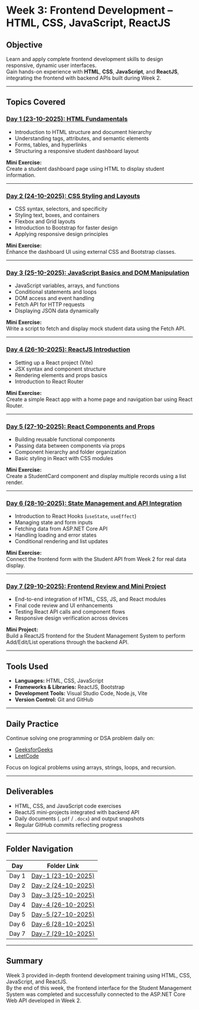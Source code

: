 # Week 3: Frontend Development – HTML, CSS, JavaScript, ReactJS

## Objective
Learn and apply complete frontend development skills to design responsive, dynamic user interfaces.  
Gain hands-on experience with **HTML**, **CSS**, **JavaScript**, and **ReactJS**, integrating the frontend with backend APIs built during Week 2.

---

## Topics Covered

### [Day 1 (23-10-2025): HTML Fundamentals](https://github.com/udayshetty770/UdayaKumarShetty_NET_Training-Data/tree/main/Week3_Frontend/Day-1%20(23-10-2025))
- Introduction to HTML structure and document hierarchy  
- Understanding tags, attributes, and semantic elements  
- Forms, tables, and hyperlinks  
- Structuring a responsive student dashboard layout  

**Mini Exercise:**  
Create a student dashboard page using HTML to display student information.

---

### [Day 2 (24-10-2025): CSS Styling and Layouts](https://github.com/udayshetty770/UdayaKumarShetty_NET_Training-Data/tree/main/Week3_Frontend/Day-2%20(24-10-2025))
- CSS syntax, selectors, and specificity  
- Styling text, boxes, and containers  
- Flexbox and Grid layouts  
- Introduction to Bootstrap for faster design  
- Applying responsive design principles  

**Mini Exercise:**  
Enhance the dashboard UI using external CSS and Bootstrap classes.

---

### [Day 3 (25-10-2025): JavaScript Basics and DOM Manipulation](https://github.com/udayshetty770/UdayaKumarShetty_NET_Training-Data/tree/main/Week3_Frontend/Day-3%20(25-10-2025))
- JavaScript variables, arrays, and functions  
- Conditional statements and loops  
- DOM access and event handling  
- Fetch API for HTTP requests  
- Displaying JSON data dynamically  

**Mini Exercise:**  
Write a script to fetch and display mock student data using the Fetch API.

---

### [Day 4 (26-10-2025): ReactJS Introduction](https://github.com/udayshetty770/UdayaKumarShetty_NET_Training-Data/tree/main/Week3_Frontend/Day-4%20(26-10-2025))
- Setting up a React project (Vite)  
- JSX syntax and component structure  
- Rendering elements and props basics  
- Introduction to React Router  

**Mini Exercise:**  
Create a simple React app with a home page and navigation bar using React Router.

---

### [Day 5 (27-10-2025): React Components and Props](https://github.com/udayshetty770/UdayaKumarShetty_NET_Training-Data/tree/main/Week3_Frontend/Day-5%20(27-10-2025))
- Building reusable functional components  
- Passing data between components via props  
- Component hierarchy and folder organization  
- Basic styling in React with CSS modules  

**Mini Exercise:**  
Create a StudentCard component and display multiple records using a list render.

---

### [Day 6 (28-10-2025): State Management and API Integration](https://github.com/udayshetty770/UdayaKumarShetty_NET_Training-Data/tree/main/Week3_Frontend/Day-6%20(28-10-2025))
- Introduction to React Hooks (`useState`, `useEffect`)  
- Managing state and form inputs  
- Fetching data from ASP.NET Core API  
- Handling loading and error states  
- Conditional rendering and list updates  

**Mini Exercise:**  
Connect the frontend form with the Student API from Week 2 for real data display.

---

### [Day 7 (29-10-2025): Frontend Review and Mini Project](https://github.com/udayshetty770/UdayaKumarShetty_NET_Training-Data/tree/main/Week3_Frontend/Day-7%20(29-10-2025))
- End-to-end integration of HTML, CSS, JS, and React modules  
- Final code review and UI enhancements  
- Testing React API calls and component flows  
- Responsive design verification across devices  

**Mini Project:**  
Build a ReactJS frontend for the Student Management System to perform Add/Edit/List operations through the backend API.

---

## Tools Used
- **Languages:** HTML, CSS, JavaScript  
- **Frameworks & Libraries:** ReactJS, Bootstrap  
- **Development Tools:** Visual Studio Code, Node.js, Vite  
- **Version Control:** Git and GitHub  

---

## Daily Practice
Continue solving one programming or DSA problem daily on:
- [GeeksforGeeks](https://practice.geeksforgeeks.org)  
- [LeetCode](https://leetcode.com)

Focus on logical problems using arrays, strings, loops, and recursion.

---

## Deliverables
- HTML, CSS, and JavaScript code exercises  
- ReactJS mini-projects integrated with backend API  
- Daily documents (`.pdf` / `.docx`) and output snapshots  
- Regular GitHub commits reflecting progress  

---

## Folder Navigation
| Day | Folder Link |
|-----|--------------|
| Day 1 | [Day-1 (23-10-2025)](https://github.com/udayshetty770/UdayaKumarShetty_NET_Training-Data/tree/main/Week3_Frontend/Day-1%20(23-10-2025)) |
| Day 2 | [Day-2 (24-10-2025)](https://github.com/udayshetty770/UdayaKumarShetty_NET_Training-Data/tree/main/Week3_Frontend/Day-2%20(24-10-2025)) |
| Day 3 | [Day-3 (25-10-2025)](https://github.com/udayshetty770/UdayaKumarShetty_NET_Training-Data/tree/main/Week3_Frontend/Day-3%20(25-10-2025)) |
| Day 4 | [Day-4 (26-10-2025)](https://github.com/udayshetty770/UdayaKumarShetty_NET_Training-Data/tree/main/Week3_Frontend/Day-4%20(26-10-2025)) |
| Day 5 | [Day-5 (27-10-2025)](https://github.com/udayshetty770/UdayaKumarShetty_NET_Training-Data/tree/main/Week3_Frontend/Day-5%20(27-10-2025)) |
| Day 6 | [Day-6 (28-10-2025)](https://github.com/udayshetty770/UdayaKumarShetty_NET_Training-Data/tree/main/Week3_Frontend/Day-6%20(28-10-2025)) |
| Day 7 | [Day-7 (29-10-2025)](https://github.com/udayshetty770/UdayaKumarShetty_NET_Training-Data/tree/main/Week3_Frontend/Day-7%20(29-10-2025)) |

---

## Summary
Week 3 provided in-depth frontend development training using HTML, CSS, JavaScript, and ReactJS.  
By the end of this week, the frontend interface for the Student Management System was completed and successfully connected to the ASP.NET Core Web API developed in Week 2.
